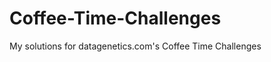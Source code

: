 Coffee-Time-Challenges
======================

My solutions for datagenetics.com's Coffee Time Challenges

